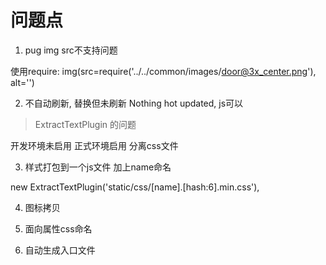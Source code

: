 # 问题点

1. pug img src不支持问题

使用require: img(src=require('../../common/images/door@3x_center.png'), alt='')


2. 不自动刷新, 替换但未刷新 Nothing hot updated, js可以

> ExtractTextPlugin 的问题

开发环境未启用
正式环境启用 分离css文件

3. 样式打包到一个js文件 加上name命名

new ExtractTextPlugin('static/css/[name].[hash:6].min.css'),

4. 图标拷贝

5. 面向属性css命名

6. 自动生成入口文件